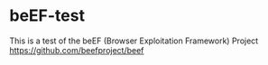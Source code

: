 # beEF-test
This is a test of the beEF (Browser Exploitation Framework) Project
https://github.com/beefproject/beef
